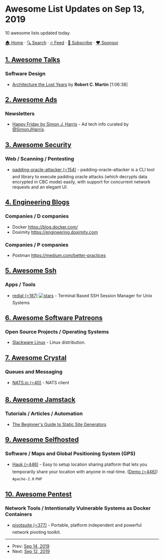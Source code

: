 # Awesome List Updates on Sep 13, 2019

10 awesome lists updated today.

[🏠 Home](/README.md) · [🔍 Search](https://www.trackawesomelist.com/search/) · [🔥 Feed](https://www.trackawesomelist.com/rss.xml) · [📮 Subscribe](https://trackawesomelist.us17.list-manage.com/subscribe?u=d2f0117aa829c83a63ec63c2f&id=36a103854c) · [❤️  Sponsor](https://github.com/sponsors/theowenyoung)



## [1. Awesome Talks](/content/JanVanRyswyck/awesome-talks/README.md)

### Software Design

*   [Architecture the Lost Years](https://www.youtube.com/watch?v=WpkDN78P884) by **Robert C. Martin** \[1:06:38]

## [2. Awesome Ads](/content/cenoura/awesome-ads/README.md)

### Newsletters

*   [Happy Friday by Simon J. Harris](https://simonjharris.substack.com) - Ad tech info curated by [@SimonJHarris](https://twitter.com/SimonJHarris).

## [3. Awesome Security](/content/sbilly/awesome-security/README.md)

### Web / Scanning / Pentesting

*   [padding-oracle-attacker (⭐154)](https://github.com/KishanBagaria/padding-oracle-attacker) - padding-oracle-attacker is a CLI tool and library to execute padding oracle attacks (which decrypts data encrypted in CBC mode) easily, with support for concurrent network requests and an elegant UI.

## [4. Engineering Blogs](/content/kilimchoi/engineering-blogs/README.md)

### Companies / D companies

*   Docker <https://blog.docker.com/>
*   Doximity <https://engineering.doximity.com>

### Companies / P companies

*   Postman <https://medium.com/better-practices>

## [5. Awesome Ssh](/content/moul/awesome-ssh/README.md)

### Apps / Tools

*   [redial (⭐187)](https://github.com/taypo/redial) [![stars](https://img.shields.io/github/stars/taypo/redial?style=social)](https://github.com/taypo/redial) - Terminal Based SSH Session Manager for Unix Systems

## [6. Awesome Software Patreons](/content/uraimo/awesome-software-patreons/README.md)

### Open Source Projects / Operating Systems

*   [Slackware Linux](https://www.patreon.com/slackwarelinux) - Linux distribution.

## [7. Awesome Crystal](/content/veelenga/awesome-crystal/README.md)

### Queues and Messaging

*   [NATS.io (⭐40)](https://github.com/nats-io/nats.cr) - NATS client

## [8. Awesome Jamstack](/content/automata/awesome-jamstack/README.md)

### Tutorials / Articles / Automation

*   [The Beginner's Guide to Static Site Generators](https://bejamas.io/blog/static-site-generators/)

## [9. Awesome Selfhosted](/content/awesome-selfhosted/awesome-selfhosted/README.md)

### Software / Maps and Global Positioning System (GPS)

*   [Hauk (⭐446)](https://github.com/bilde2910/Hauk) - Easy to setup location sharing platform that lets you temporarily share your location with anyone in real-time. ([Demo (⭐446)](https://github.com/bilde2910/Hauk#demo-server)) `Apache-2.0` `PHP`

## [10. Awesome Pentest](/content/enaqx/awesome-pentest/README.md)

### Network Tools / Intentionally Vulnerable Systems as Docker Containers

*   [pivotsuite (⭐377)](https://github.com/RedTeamOperations/PivotSuite) - Portable, platform independent and powerful network pivoting toolkit.

---

- Prev: [Sep 14, 2019](/content/2019/09/14/README.md)
- Next: [Sep 12, 2019](/content/2019/09/12/README.md)